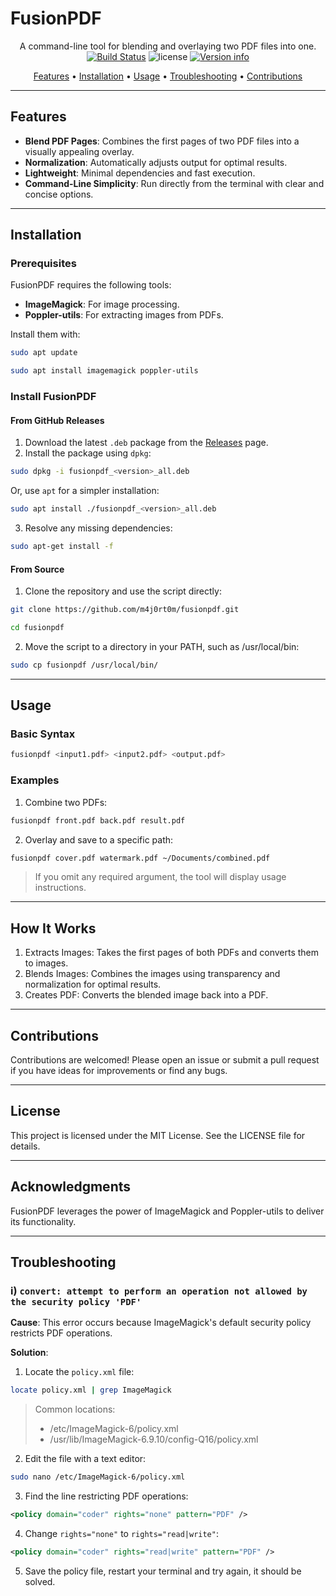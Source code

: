 # FusionPDF

<p align="center">
  A command-line tool for blending and overlaying two PDF files into one.<br>
  <a href="https://github.com/m4j0rt0m/fusionpdf/actions"><img src="https://github.com/m4j0rt0m/fusionpdf/actions/workflows/release.yaml/badge.svg" alt="Build Status"></a>
  <img src="https://img.shields.io/badge/License-MIT-blue.svg" alt="license">
  <a href="https://github.com/m4j0rt0m/fusionpdf/releases"><img src="https://img.shields.io/github/v/release/m4j0rt0m/fusionpdf" alt="Version info"></a>
</p>

<p align="center">
  <a href="#features">Features</a> •
  <a href="#installation">Installation</a> •
  <a href="#usage">Usage</a> •
  <a href="#troubleshooting">Troubleshooting</a> •
  <a href="#contributions">Contributions</a><br>
</p>

---

## Features

- **Blend PDF Pages**: Combines the first pages of two PDF files into a visually appealing overlay.
- **Normalization**: Automatically adjusts output for optimal results.
- **Lightweight**: Minimal dependencies and fast execution.
- **Command-Line Simplicity**: Run directly from the terminal with clear and concise options.

---

## Installation

### Prerequisites

FusionPDF requires the following tools:
- **ImageMagick**: For image processing.
- **Poppler-utils**: For extracting images from PDFs.

Install them with:
```bash
sudo apt update
```
```bash
sudo apt install imagemagick poppler-utils
```

### Install FusionPDF

#### From GitHub Releases

1. Download the latest `.deb` package from the [Releases](https://github.com/m4j0rt0m/fusionpdf/releases) page.
2. Install the package using `dpkg`:
```bash
sudo dpkg -i fusionpdf_<version>_all.deb
```
Or, use `apt` for a simpler installation:
```bash
sudo apt install ./fusionpdf_<version>_all.deb
```
3. Resolve any missing dependencies:
```bash
sudo apt-get install -f
```

#### From Source

1. Clone the repository and use the script directly:
```bash
git clone https://github.com/m4j0rt0m/fusionpdf.git
```
```bash
cd fusionpdf
```
2. Move the script to a directory in your PATH, such as /usr/local/bin:
```bash
sudo cp fusionpdf /usr/local/bin/
```

---

## Usage

### Basic Syntax

```bash
fusionpdf <input1.pdf> <input2.pdf> <output.pdf>
```

### Examples

1. Combine two PDFs:
```bash
fusionpdf front.pdf back.pdf result.pdf
```
2. Overlay and save to a specific path:
```bash
fusionpdf cover.pdf watermark.pdf ~/Documents/combined.pdf
```

> If you omit any required argument, the tool will display usage instructions.

---

## How It Works

1. Extracts Images: Takes the first pages of both PDFs and converts them to images.
2. Blends Images: Combines the images using transparency and normalization for optimal results.
3. Creates PDF: Converts the blended image back into a PDF.

---

## Contributions

Contributions are welcomed! Please open an issue or submit a pull request if you have ideas for improvements or find any bugs.

---

## License

This project is licensed under the MIT License. See the LICENSE file for details.

---

## Acknowledgments

FusionPDF leverages the power of ImageMagick and Poppler-utils to deliver its functionality.

---

## Troubleshooting

### i) `convert: attempt to perform an operation not allowed by the security policy 'PDF'`

**Cause**: This error occurs because ImageMagick's default security policy restricts PDF operations.

**Solution**:
1. Locate the `policy.xml` file:
```bash
locate policy.xml | grep ImageMagick
```
>Common locations:
>* /etc/ImageMagick-6/policy.xml
>* /usr/lib/ImageMagick-6.9.10/config-Q16/policy.xml

2. Edit the file with a text editor:
```bash
sudo nano /etc/ImageMagick-6/policy.xml
```

3. Find the line restricting PDF operations:
```xml
<policy domain="coder" rights="none" pattern="PDF" />
```

4. Change `rights="none"` to `rights="read|write"`:
```xml
<policy domain="coder" rights="read|write" pattern="PDF" />
```

5. Save the policy file, restart your terminal and try again, it should be solved.
